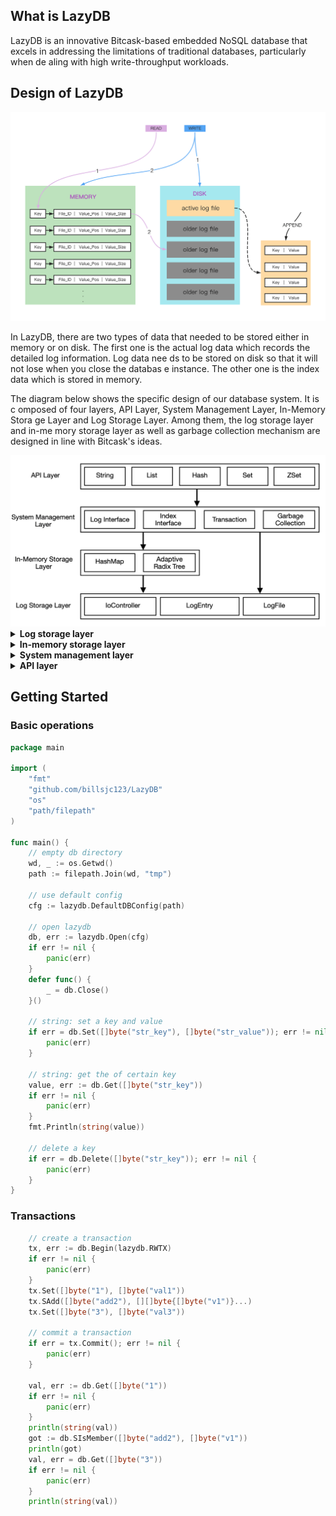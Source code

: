 ## What is LazyDB

LazyDB is an innovative Bitcask-based embedded NoSQL database that excels in addressing the limitations of traditional databases, particularly when de
aling with high write-throughput workloads.

## Design of LazyDB

<div align=center>
<img src="https://github.com/billsjc123/LazyDB/blob/main/imgs/architecture.png" />
</div>


In LazyDB, there are two types of data that needed to be stored either in memory or on disk. The first one is the
actual log data which records the detailed log information. Log data nee
ds to be stored on disk so that it will not lose when you close the databas
e instance. The other one is the index data which is stored in memory.


The diagram below shows the specific design of our database system. It is c
omposed of four layers, API Layer, System Management Layer, In-Memory Stora
ge Layer and Log Storage Layer. Among them, the log storage layer and in-me
mory storage layer as well as garbage collection mechanism are designed in
line with Bitcask's ideas.

<div align=center>
<img src="https://github.com/billsjc123/LazyDB/blob/main/imgs/specific.png" />
</div>

<details>
    <summary><b>Log storage layer</b></summary>
    All data modification operations are appended to the log and stored in order. This layer ensures data persistence and consistency and can be recovered by re-executing the operations in the log in case of a crash.
</details>

<details>
    <summary><b>In-memory storage layer</b></summary>
    LazyDB uses various in-memory data structures to improve read and write performance. LazyDB also provides two types of indexes, which are Concurrent HashMap and Adaptive Radix Tree. Besides, LazyDB provides a switch for the in-memory database.
</details>    

<details>
    <summary><b>System management layer</b></summary>
    This layer provides the most basic ability to add, delete, change, and query the entire database through the interface of the logging and indexing layers. 
</details>

<details>
    <summary><b>API layer</b></summary>
     LazyDB is providing an interface to external database operations through APIs for five data types. As an embedded database, the user can call these interfaces directly in the code to manipulate the local database.
</details>

## Getting Started

### Basic operations

```go
package main

import (
	"fmt"
	"github.com/billsjc123/LazyDB"
	"os"
	"path/filepath"
)

func main() {
	// empty db directory
	wd, _ := os.Getwd()
	path := filepath.Join(wd, "tmp")

	// use default config
	cfg := lazydb.DefaultDBConfig(path)

	// open lazydb
	db, err := lazydb.Open(cfg)
	if err != nil {
		panic(err)
	}
	defer func() {
		_ = db.Close()
	}()

	// string: set a key and value
	if err = db.Set([]byte("str_key"), []byte("str_value")); err != nil {
		panic(err)
	}

	// string: get the of certain key
	value, err := db.Get([]byte("str_key"))
	if err != nil {
		panic(err)
	}
	fmt.Println(string(value))

	// delete a key
	if err = db.Delete([]byte("str_key")); err != nil {
		panic(err)
	}
}
```

### Transactions

```go
	// create a transaction
	tx, err := db.Begin(lazydb.RWTX)
	if err != nil {
		panic(err)
	}
	tx.Set([]byte("1"), []byte("val1"))
	tx.SAdd([]byte("add2"), [][]byte{[]byte("v1")}...)
	tx.Set([]byte("3"), []byte("val3"))

	// commit a transaction
	if err = tx.Commit(); err != nil {
		panic(err)
	}

	val, err := db.Get([]byte("1"))
	if err != nil {
		panic(err)
	}
	println(string(val))
	got := db.SIsMember([]byte("add2"), []byte("v1"))
	println(got)
	val, err = db.Get([]byte("3"))
	if err != nil {
		panic(err)
	}
	println(string(val))

